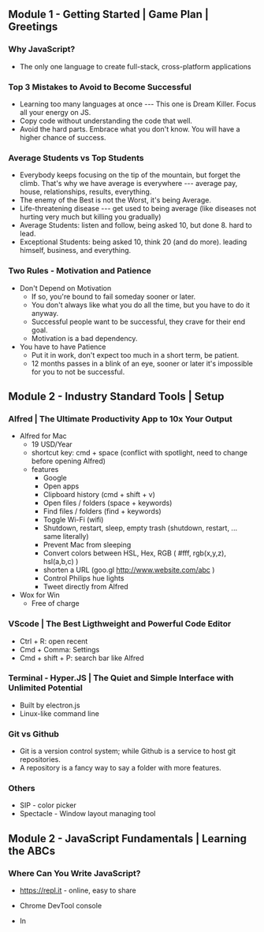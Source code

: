 

## Module 1 - Getting Started | Game Plan | Greetings



### Why JavaScript?

- The only one language to create full-stack, cross-platform applications



### Top 3 Mistakes to Avoid to Become Successful

- Learning too many languages at once --- This one is Dream Killer. Focus all your energy on JS.
- Copy code without understanding the code that well.
- Avoid the hard parts. Embrace what you don't know. You will have a higher chance of success.



### Average Students vs Top Students

* Everybody keeps focusing on the tip of the mountain, but forget the climb. That's why we have average is everywhere --- average pay, house, relationships, results, everything.
* The enemy of the Best is not the Worst, it's being Average.
* Life-threatening disease --- get used to being average (like diseases not hurting very much but killing you gradually)
* Average Students: listen and follow, being asked 10, but done 8. hard to lead.
* Exceptional Students: being asked 10, think 20 (and do more). leading himself, business, and everything.



### Two Rules - Motivation and Patience

* Don't Depend on Motivation
  * If so, you're bound to fail someday sooner or later.
  * You don't always like what you do all the time, but you have to do it anyway.
  * Successful people want to be successful, they crave for their end goal.
  * Motivation is a bad dependency.
* You have to have Patience
  * Put it in work, don't expect too much in a short term, be patient.
  * 12 months passes in a blink of an eye, sooner or later it's impossible for you to not be successful.



## Module 2 - Industry Standard Tools | Setup



### Alfred | The Ultimate Productivity App to 10x Your Output

- Alfred for Mac
  - 19 USD/Year
  - shortcut key: cmd + space (conflict with spotlight, need to change before opening Alfred)
  - features
    - Google
    - Open apps
    - Clipboard history (cmd + shift + v)
    - Open files / folders (space + keywords)
    - Find files / folders (find + keywords)
    - Toggle Wi-Fi (wifi)
    - Shutdown, restart, sleep, empty trash (shutdown, restart, ... same literally)
    - Prevent Mac from sleeping
    - Convert colors between HSL, Hex, RGB ( #fff, rgb(x,y,z), hsl(a,b,c) )
    - shorten a URL (goo.gl http://www.website.com/abc )
    - Control Philips hue lights
    - Tweet directly from Alfred
- Wox for Win
  - Free of charge



### VScode | The Best Ligthweight and Powerful Code Editor

- Ctrl + R: open recent
- Cmd + Comma: Settings
- Cmd + shift + P: search bar like Alfred



### Terminal - Hyper.JS | The Quiet and Simple Interface with Unlimited Potential

* Built by electron.js
* Linux-like command line



### Git vs Github

* Git is a version control system; while Github is a service to host git repositories.
* A repository is a fancy way to say a folder with more features.



### Others

* SIP - color picker
* Spectacle - Window layout managing tool





## Module 2 - JavaScript Fundamentals | Learning the ABCs



### Where Can You Write JavaScript?

- https://repl.it - online, easy to share

- Chrome DevTool console
- In <script> tag in a html file
- linked external JS file
- In Node.js etc.



### Primitive Data Types

- String, Number, Boolean, Object, Null, Undefined, Symbol



### Variables

* To avoid repetitions
* camel naming
* make it descriptive



### If Statements

```js
var num = 0;
if (num > 0) {
  console.log('Positive');
} else if (num < 0) {
  console.log('Naegative');
} else {
    console.log('Zero');
}
```



### Comparison and Logical Operators

- 比较运算符（>、>=、==、===、<、<= ）
- 逻辑运算符（ &&、||、! ）



### For Loops

```js
for (statement 1; statement 2; statement 3) {
    code block to be executed
}

for (start point; condition; increment/decrement) {
    code block to be executed;
}
```



### While Loops

```js
var i = 0;
var total = 0;
while (i < 100) {
  console.log("Hello " + i);
  total += i;
  i+=1;
}
console.log(total);

```



> for loop 用于确定次数的循环；
>
> while loop 常用于不确定次数的循环，实时做条件监测；



### Functions

> Variables store data;
>
> Functions store actions.

```js
function sum (a, b) {
    return a + b;
}

function signChecker (num) {
    var result = null;
    if (num > 0) {
        result = "Positive";
    } else if (num < 0) {
        result = "Negative";
    } else {
        result = "ZERO";
    }
    return result;
}

console.log(sum(1, 2));	// 3
console.log(signCheck(-1)); // Negative
```



### Scope - Global, Local, and Block

```js
// Global variable
var fullName = 'John Doe';
console.log(fullName);

// Local variable: a variable defined inside a function
function f () {
    var num = 88;
    console.log(num);  
};
f();	// 88

console.log(num);  // referneceError: num is not defined

// Block scope: defined by let or const, and quoted by curly brackets
let result = 'good';
const myName = 'John Doe';
```



> Whenever you have chance to use `const`, use `const`,
>
> whenever you can't, use `let`



### Objects

```js
const person = {
    eyes: 2,
    legs: 2,
    language: "English",
    speak: function () {	// a function in an object is called a method
        return "Hi"
    }
}

// How to access an object?
// dot notation:
person.eyes;
person.legs;
person.speak();	// Hi

// OR, bracket notation:
person["eyes"];
person["legs"];
person["language"];


```



### Arrays

```js
let fruits = ["mango", "cherry", "apple", true, false, 33, 3.14, [1,2,3], {a: "apple", b: "ball"}];
console.log(fruits[0]);	// mango
```

* Differences between Arrays and Objects:
  * An array is accessed by index, an object by its key / property;
  * Order matters in an array, but not in an object;





## Module 3 - Algorithmic Challenges



### Intro to Algorithmic Challenges Module

- People always stuck here and skip over and take a shortcut
- You will understand tutorials and projects better if go over basic algorithm problem solving skillset, click a lot faster and register
- Prepare you go into any situation and understand it better, faster
- gonna be tough, lonely, mentally draining, isolation, but you have to go through that, just give you boost, try to solve different problems on code challenge website.
- painful moments gonna click, register; lonely journey you have to go through



### Built-in Methods and Properties

- http://htmlcheatsheet.com/js/



### Count Vowels

> Return the number (count) of vowels in the given string.
>
> We will consider a, e, i, o, u as vowels for this Kata.
>
> The input string will only consist of lower case letters and/or spaces.



```js
let randomString = "The People's Republic of China";
    console.log(countVowels(randomString));
    console.log(cv(randomString));
    console.log(cv2(randomString));
    console.log(cv3(randomString));

    function countVowels(str) {
        let vowels = ['a', 'e', 'i', 'o', 'u'];
        let arr = str.split('');
        let res = '';

        arr.forEach(element => {
            if (vowels.indexOf(element) > -1) {
                res += element;
            }    
        });

        return res;
    }

    function cv(str) {
        const vowels = 'aeiou';
        let res = '';
        
        for (let i = 0; i < str.length; i++) {
            if (vowels.includes(str[i])) {
                res += str[i];
            }
        }
        return res;
    }

    function cv2(str) {
        const v = 'aeiou';
        let res = '';
        for (let e of str) {
            if (v.includes(e)) {
                res += e;
            }
        }
        return res;
    }

    function cv3(str) {
        return str.replace(/[^aeiou]/gi, '');
        // 非元音字母替换为空字符；
    }
    
```



## Module 4 - Real World Components



### Build an Off Canvas Sidebar Menu

